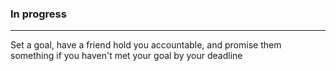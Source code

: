 ### In progress

---
Set a goal, have a friend hold you accountable, and promise them something if you haven't met your goal by your deadline